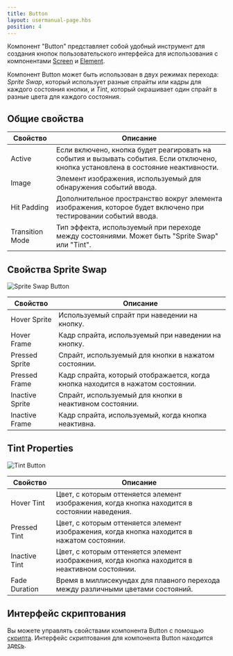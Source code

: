 ```yaml
---
title: Button
layout: usermanual-page.hbs
position: 4
---
```


Компонент "Button" представляет собой удобный инструмент для создания кнопок пользовательского интерфейса для использования с компонентами [Screen][1] и [Element][2].

Компонент Button может быть использован в двух режимах перехода: *Sprite Swap*, который использует разные спрайты или кадры для каждого состояния кнопки, и *Tint*, который окрашивает один спрайт в разные цвета для каждого состояния.

## Общие свойства

| Свойство        | Описание |
|-----------------|-------------|
| Active          | Если включено, кнопка будет реагировать на события и вызывать события. Если отключено, кнопка установлена в состояние неактивности. |
| Image           | Элемент изображения, используемый для обнаружения событий ввода. |
| Hit Padding     | Дополнительное пространство вокруг элемента изображения, которое будет включено при тестировании событий ввода. |
| Transition Mode | Тип эффекта, используемый при переходе между состояниями. Может быть "Sprite Swap" или "Tint". |


## Свойства Sprite Swap

![Sprite Swap Button][3]

| Свойство        | Описание |
|-----------------|-------------|
| Hover Sprite    | Используемый спрайт при наведении на кнопку. |
| Hover Frame     | Кадр спрайта, используемый при наведении на кнопку. |
| Pressed Sprite  | Спрайт, используемый для кнопки в нажатом состоянии. |
| Pressed Frame   | Кадр спрайта, который отображается, когда кнопка находится в нажатом состоянии. |
| Inactive Sprite | Спрайт, используемый для кнопки в неактивном состоянии. |
| Inactive Frame  | Кадр спрайта, используемый, когда кнопка неактивна. |

## Tint Properties

![Tint Button][4]

| Свойство      | Описание |
|---------------|-------------|
| Hover Tint    | Цвет, с которым оттеняется элемент изображения, когда кнопка находится в состоянии наведения. |
| Pressed Tint  | Цвет, с которым оттеняется элемент изображения, когда кнопка находится в нажатом состоянии. |
| Inactive Tint | Цвет, с которым оттеняется элемент изображения, когда кнопка находится в неактивном состоянии. |
| Fade Duration | Время в миллисекундах для плавного перехода между различными цветами состояний. |

## Интерфейс скриптования

Вы можете управлять свойствами компонента Button с помощью [скрипта][5]. Интерфейс скриптования для компонента Button находится [здесь][6].

[1]: /user-manual/packs/components/screen
[2]: /user-manual/packs/components/element
[3]: /images/user-manual/scenes/components/component-button-sprite-change.png
[4]: /images/user-manual/scenes/components/component-button-tint.png
[5]: /user-manual/packs/components/script
[6]: /api/pc.ButtonComponent.html
